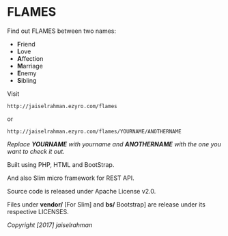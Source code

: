 FLAMES
======

Find out FLAMES between two names:

- **F**riend
- **L**ove
- **A**ffection
- **M**arriage
- **E**nemy
- **S**ibling

Visit

	http://jaiselrahman.ezyro.com/flames
or

	http://jaiselrahman.ezyro.com/flames/YOURNAME/ANOTHERNAME
*Replace __YOURNAME__ with yourname and __ANOTHERNAME__  with the one you want to check it out.*

Built using PHP, HTML and BootStrap.

And also Slim micro framework for REST API.

Source code is released under Apache License v2.0.

Files under __vendor/__ [For Slim] and __bs/__ Bootstrap] are release under its respective LICENSES.

_Copyright [2017] jaiselrahman_
